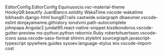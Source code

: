 EditorConfig.EditorConfig
Equinusocio.vsc-material-theme
HookyQR.beautify
JuanBlanco.solidity
WakaTime.vscode-wakatime
bibhasdn.django-html
bung87.rails
castwide.solargraph
dbaeumer.vscode-eslint
donjayamanne.githistory
ionutvmi.path-autocomplete
johnpapa.Angular2
jundat95.react-native-snippet
kisstkondoros.vscode-gutter-preview
ms-python.python
rebornix.Ruby
robertohuertasm.vscode-icons
sasa.vscode-sass-format
shinnn.stylelint
sourcegraph.javascript-typescript
spywhere.guides
sysoev.language-stylus
wix.vscode-import-cost